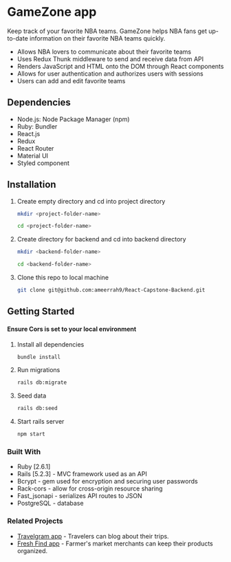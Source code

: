 # GameZone app

Keep track of your favorite NBA teams. GameZone helps NBA fans get up-to-date information on their favorite NBA teams quickly.

- Allows NBA lovers to communicate about their favorite teams
- Uses Redux Thunk middleware to send and receive data from API
- Renders JavaScript and HTML onto the DOM through React components
- Allows for user authentication and authorizes users with sessions
- Users can add and edit favorite teams

## Dependencies

- Node.js: Node Package Manager (npm)
- Ruby: Bundler
- React.js
- Redux
- React Router
- Material UI
- Styled component

## Installation

1.  Create empty directory and cd into project directory
    ```bash
    mkdir <project-folder-name>
    ```
    ```bash
    cd <project-folder-name>
    ```
2.  Create directory for backend and cd into backend directory
    ```bash
    mkdir <backend-folder-name>
    ```
    ```bash
    cd <backend-folder-name>
    ```
3.  Clone this repo to local machine
    ```bash
    git clone git@github.com:ameerrah9/React-Capstone-Backend.git
    ```

## Getting Started

#### Ensure Cors is set to your local environment

1. Install all dependencies
   ```bash
   bundle install
   ```
2. Run migrations
   ```bash
   rails db:migrate
   ```
3. Seed data
   ```bash
   rails db:seed
   ```
4. Start rails server
   ```bash
   npm start
   ```

### Built With

- Ruby [2.6.1]
- Rails [5.2.3] - MVC framework used as an API
- Bcrypt - gem used for encryption and securing user passwords
- Rack-cors - allow for cross-origin resource sharing
- Fast_jsonapi - serializes API routes to JSON
- PostgreSQL - database

### Related Projects

- [Travelgram app](https://github.com/ameerrah9/Travelgram) - Travelers can blog about their trips.
- [Fresh Find app](https://github.com/ameerrah9/Fresh-Find-Frontend) - Farmer's market merchants can keep their products organized.
